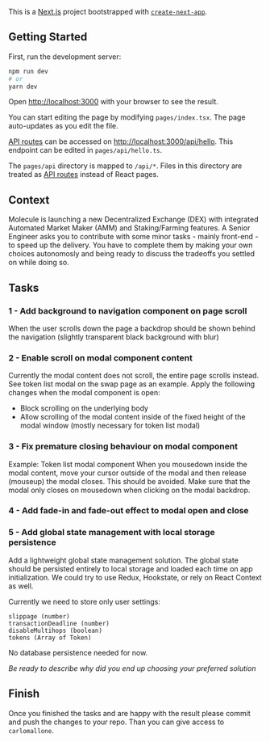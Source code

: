 This is a [Next.js](https://nextjs.org/) project bootstrapped with [`create-next-app`](https://github.com/vercel/next.js/tree/canary/packages/create-next-app).

## Getting Started

First, run the development server:

```bash
npm run dev
# or
yarn dev
```

Open [http://localhost:3000](http://localhost:3000) with your browser to see the result.

You can start editing the page by modifying `pages/index.tsx`. The page auto-updates as you edit the file.

[API routes](https://nextjs.org/docs/api-routes/introduction) can be accessed on [http://localhost:3000/api/hello](http://localhost:3000/api/hello). This endpoint can be edited in `pages/api/hello.ts`.

The `pages/api` directory is mapped to `/api/*`. Files in this directory are treated as [API routes](https://nextjs.org/docs/api-routes/introduction) instead of React pages.

## Context
Molecule is launching a new Decentralized Exchange (DEX) with integrated Automated Market Maker (AMM) and Staking/Farming features. A Senior Engineer asks you to contribute with some minor tasks - mainly front-end - to speed up the delivery. You have to complete them by making your own choices autonomosly and being ready to discuss the tradeoffs you settled on while doing so.

## Tasks
### 1 - Add background to navigation component on page scroll
When the user scrolls down the page a backdrop should be shown behind the navigation (slightly transparent black background with blur)

### 2 - Enable scroll on modal component content
Currently the modal content does not scroll, the entire page scrolls instead. See token list modal on the swap page as an example. Apply the following changes when the modal component is open: 
- Block scrolling on the underlying body
- Allow scrolling of the modal content inside of the fixed height of the modal window (mostly necessary for token list modal)

### 3 - Fix premature closing behaviour on modal component
Example: Token list modal component
When you mousedown inside the modal content, move your cursor outside of the modal and then release (mouseup) the modal closes. This should be avoided. Make sure that the modal only closes on mousedown when clicking on the modal backdrop.

### 4 - Add fade-in and fade-out effect to modal open and close

### 5 - Add global state management with local storage persistence
Add a lightweight global state management solution. The global state should be persisted entirely to local storage and loaded each time on app initialization. We could try to use Redux, Hookstate, or rely on React Context as well. 

Currently we need to store only user settings:

    slippage (number)
    transactionDeadline (number)
    disableMultihops (boolean)
    tokens (Array of Token)

No database persistence needed for now.

*Be ready to describe why did you end up choosing your preferred solution*

## Finish
Once you finished the tasks and are happy with the result please commit and push the changes to your repo. Than you can give access to `carlomallone`.
